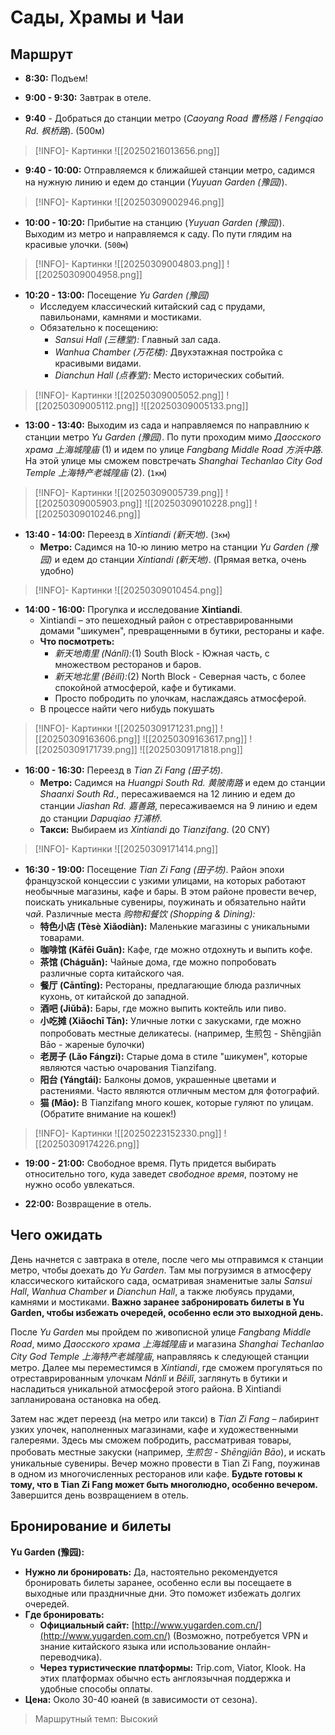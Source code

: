 # Сады, Храмы и Чаи

## Маршрут

- **8:30:** Подъем!

- **9:00 - 9:30:** Завтрак в отеле.

- **9:40** - Добраться до станции метро (*Caoyang Road 曹杨路* / *Fengqiao Rd. 枫桥路*). (500м)
> [!INFO]- Картинки
> ![[20250216013656.png]]

- **9:40 - 10:00:** Отправляемся к ближайшей станции метро, садимся на нужную линию и едем до станции (*Yuyuan Garden (豫园)*).
> [!INFO]- Картинки
> ![[20250309002946.png]]

- **10:00 - 10:20:** Прибытие на станцию (*Yuyuan Garden (豫园)*). Выходим из метро и направляемся к саду. По пути глядим на красивые улочки. (`500м`)
> [!INFO]- Картинки
> ![[20250309004803.png]]
> ![[20250309004958.png]]

- **10:20 - 13:00:** Посещение *Yu Garden (豫园)*
    - Исследуем классический китайский сад с прудами, павильонами, камнями и мостиками.
    - Обязательно к посещению:
        - *Sansui Hall (三穗堂):* Главный зал сада.
        - *Wanhua Chamber (万花楼):* Двухэтажная постройка с красивыми видами.
        - *Dianchun Hall (点春堂):* Место исторических событий.
> [!INFO]- Картинки
> ![[20250309005052.png]]
> ![[20250309005112.png]]
> ![[20250309005133.png]]

- **13:00 - 13:40:** Выходим из сада и направляемся по направлнию к станции метро *Yu Garden (豫园)*. По пути проходим мимо *Даосского храма 上海城隍庙* (1) и идем по улице *Fangbang Middle Road 方浜中路*. На этой улице мы сможем повстречать *Shanghai Techanlao City God Temple 上海特产老城隍庙* (2). (`1км`)
> [!INFO]- Картинки
> ![[20250309005739.png]]
> ![[20250309005903.png]]
> ![[20250309010228.png]]
> ![[20250309010246.png]]

- **13:40 - 14:00:** Переезд в *Xintiandi (新天地)*. (`3км`)
    - **Метро:** Садимся на 10-ю линию метро на станции *Yu Garden (豫园)* и едем до станции *Xintiandi (新天地)*. (Прямая ветка, очень удобно)
> [!INFO]- Картинки
> ![[20250309010454.png]]

- **14:00 - 16:00:** Прогулка и исследование **Xintiandi**.
    - Xintiandi – это пешеходный район с отреставрированными домами "шикумен", превращенными в бутики, рестораны и кафе.
    - **Что посмотреть:**
		- *新天地南里 (Nánlǐ):*(1) South Block - Южная часть, с множеством ресторанов и баров.
		- *新天地北里 (Běilǐ):*(2) North Block - Северная часть, с более спокойной атмосферой, кафе и бутиками.
        - Просто побродить по улочкам, наслаждаясь атмосферой.
	- В процессе найти чего нибудь покушать
> [!INFO]- Картинки
> ![[20250309171231.png]]
> ![[20250309163606.png]]
> ![[20250309163617.png]]
> ![[20250309171739.png]]
> ![[20250309171818.png]]

- **16:00 - 16:30:** Переезд в *Tian Zi Fang (田子坊)*.
    - **Метро:** Садимся на *Huangpi South Rd. 黄陂南路* и едем до станции *Shaanxi South Rd.*, пересаживаемся на 12 линию и едем до станции *Jiashan Rd. 嘉善路*, пересаживаемся на 9 линию и едем до станции *Dapuqiao 打浦桥*.
    - **Такси:** Выбираем из *Xintiandi* до *Tianzifang*. (20 СNY)
> [!INFO]- Картинки
> ![[20250309171414.png]]

- **16:30 - 19:00:** Посещение *Tian Zi Fang (田子坊)*. Район эпохи французской концессии с узкими улицами, на которых работают необычные магазины, кафе и бары. В этом районе провести вечер, поискать уникальные сувениры, поужинать и обязательно найти *чай*.  Различные места *购物和餐饮 (Shopping & Dining):*
	- **特色小店 (Tèsè Xiǎodiàn):** Маленькие магазины с уникальными товарами.
	- **咖啡馆 (Kāfēi Guǎn):** Кафе, где можно отдохнуть и выпить кофе.
	- **茶馆 (Cháguǎn):** Чайные дома, где можно попробовать различные сорта китайского чая.
	- **餐厅 (Cāntīng):** Рестораны, предлагающие блюда различных кухонь, от китайской до западной.
	- **酒吧 (Jiǔbā):** Бары, где можно выпить коктейль или пиво.
	- **小吃摊 (Xiǎochī Tān):** Уличные лотки с закусками, где можно попробовать местные деликатесы. (например, 生煎包 - Shēngjiān Bāo - жареные булочки)
	- **老房子 (Lǎo Fángzi):** Старые дома в стиле "шикумен", которые являются частью очарования Tianzifang.
	- **阳台 (Yángtái):** Балконы домов, украшенные цветами и растениями. Часто являются отличным местом для фотографий.
	- **猫 (Māo):** В Tianzifang много кошек, которые гуляют по улицам. (Обратите внимание на кошек!)
> [!INFO]- Картинки
> ![[20250223152330.png]]
> ![[20250309174226.png]]

- **19:00 - 21:00:** Свободное время. Путь придется выбирать относительно того, куда заведет *свободное время*, поэтому не нужно особо увлекаться.
    
- **22:00:** Возвращение в отель.

## Чего ожидать

День начнется с завтрака в отеле, после чего мы отправимся к станции метро, чтобы доехать до *Yu Garden*. Там мы погрузимся в атмосферу классического китайского сада, осматривая знаменитые залы *Sansui Hall*, *Wanhua Chamber* и *Dianchun Hall*, а также любуясь прудами, камнями и мостиками. **Важно заранее забронировать билеты в Yu Garden, чтобы избежать очередей, особенно если это выходной день.**

После *Yu Garden* мы пройдем по живописной улице *Fangbang Middle Road*, мимо *Даосского храма 上海城隍庙* и магазина *Shanghai Techanlao City God Temple 上海特产老城隍庙*, направляясь к следующей станции метро. Далее мы переместимся в *Xintiandi*, где сможем прогуляться по отреставрированным улочкам *Nánlǐ* и *Běilǐ*, заглянуть в бутики и насладиться уникальной атмосферой этого района. В Xintiandi запланирована остановка на обед.

Затем нас ждет переезд (на метро или такси) в *Tian Zi Fang* – лабиринт узких улочек, наполненных магазинами, кафе и художественными галереями. Здесь мы сможем побродить, рассматривая товары, пробовать местные закуски (например, *生煎包 - Shēngjiān Bāo*), и искать уникальные сувениры. Вечер можно провести в Tian Zi Fang, поужинав в одном из многочисленных ресторанов или кафе. **Будьте готовы к тому, что в Tian Zi Fang может быть многолюдно, особенно вечером.** Завершится день возвращением в отель.

## Бронирование и билеты

**Yu Garden (豫园):**
- **Нужно ли бронировать:** Да, настоятельно рекомендуется бронировать билеты заранее, особенно если вы посещаете в выходные или праздничные дни. Это поможет избежать долгих очередей.
- **Где бронировать:**
	- **Официальный сайт:** [http://www.yugarden.com.cn/](http://www.yugarden.com.cn/) (Возможно, потребуется VPN и знание китайского языка или использование онлайн-переводчика).
	- **Через туристические платформы:**  Trip.com, Viator, Klook.  На этих платформах обычно есть англоязычная поддержка и удобные способы оплаты.
- **Цена:** Около 30-40 юаней (в зависимости от сезона).

 >Маршрутный темп: Высокий
